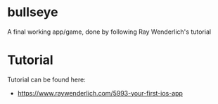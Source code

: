 # bullseye
A final working app/game, done by following Ray Wenderlich's tutorial


# Tutorial
Tutorial can be found here:
- https://www.raywenderlich.com/5993-your-first-ios-app
